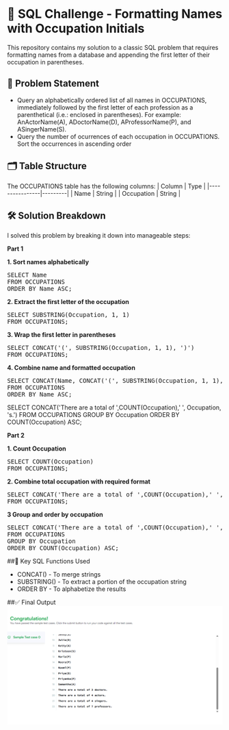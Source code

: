 # 📘 SQL Challenge - Formatting Names with Occupation Initials
This repository contains my solution to a classic SQL problem that requires formatting names from a database and appending the first letter of their occupation in parentheses.

## 🧩 Problem Statement
- Query an alphabetically ordered list of all names in OCCUPATIONS, immediately followed by the first letter of each profession as a parenthetical (i.e.: enclosed in parentheses). For example: AnActorName(A), ADoctorName(D), AProfessorName(P), and ASingerName(S).
- Query the number of ocurrences of each occupation in OCCUPATIONS. Sort the occurrences in ascending order

## 🗂 Table Structure
The OCCUPATIONS table has the following columns:
| Column         | Type    |
|----------------|---------|
| Name   | String  |
| Occupation       | String  |

## 🛠️ Solution Breakdown
I solved this problem by breaking it down into manageable steps:

**Part 1**

**1. Sort names alphabetically**

<pre>SELECT Name 
FROM OCCUPATIONS 
ORDER BY Name ASC;</pre>

**2. Extract the first letter of the occupation**

<pre>SELECT SUBSTRING(Occupation, 1, 1) 
FROM OCCUPATIONS;</pre>

**3. Wrap the first letter in parentheses**

<pre>SELECT CONCAT('(', SUBSTRING(Occupation, 1, 1), ')') 
FROM OCCUPATIONS;</pre>

**4. Combine name and formatted occupation**

<pre>SELECT CONCAT(Name, CONCAT('(', SUBSTRING(Occupation, 1, 1), ')')) 
FROM OCCUPATIONS 
ORDER BY Name ASC;</pre>

SELECT CONCAT('There are a total of ',COUNT(Occupation),' ', Occupation, 's.')
FROM OCCUPATIONS
GROUP BY Occupation 
ORDER BY COUNT(Occupation) ASC;

**Part 2**

**1. Count Occupation**
<pre>SELECT COUNT(Occupation)
FROM OCCUPATIONS;</pre>

**2. Combine total occupation with required format**

<pre>SELECT CONCAT('There are a total of ',COUNT(Occupation),' ', Lower(Occupation), 's.')
FROM OCCUPATIONS;</pre>

**3 Group and order by occupation**

<pre>SELECT CONCAT('There are a total of ',COUNT(Occupation),' ', Lower(Occupation), 's.')
FROM OCCUPATIONS
GROUP BY Occupation 
ORDER BY COUNT(Occupation) ASC;</pre>


##🧠 Key SQL Functions Used
- CONCAT() - To merge strings
- SUBSTRING() - To extract a portion of the occupation string
- ORDER BY - To alphabetize the results

##✅ Final Output
![Alt Text](PadCompany.png)
